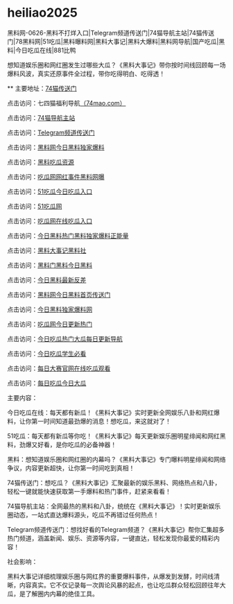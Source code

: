 # heiliao2025
黑料网-0626-黑料不打烊入口|Telegram频道传送门|74猫导航主站|74猫传送门|78黑料网|51吃瓜|黑料曝料网|黑料大事记|黑料大爆料|黑料网导航|国产吃瓜|黑料|今日吃瓜在线|881比鸭

想知道娱乐圈和网红圈发生过哪些大瓜？《黑料大事记》带你按时间线回顾每一场爆料风波，真实还原事件全过程，带你吃得明白、吃得透！

** 主要地址：<a href="https://74mao.com/">74猫传送门</a>

点击访问：七四猫福利导航<a href="https://74mao.com/">（74mao.com）</a>

点击访问：<a href="https://74mao.com/">74猫导航主站</a>

点击访问：<a href="https://74mao.com/">Telegram频道传送门</a>

点击访问：<a href="https://heiliao890.pages.dev/">黑料网今日黑料独家爆料</a>

点击访问：<a href="https://heiliao821.pages.dev/">黑料吃瓜资源</a>

点击访问：<a href="https://chigua437.pages.dev/">吃瓜网网红事件黑料网曝</a>

点击访问：<a href="https://chigua814.pages.dev/">51吃瓜今日吃瓜入口</a>

点击访问：<a href="https://chigua207.pages.dev/">51吃瓜网</a>

点击访问：<a href="https://chigua182.pages.dev/">吃瓜网在线吃瓜入口</a>

点击访问：<a href="https://heiliao903.pages.dev/">今日黑料热门黑料独家爆料正能量</a>

点击访问：<a href="https://heiliao902.pages.dev/">黑料大事记黑料社</a>

点击访问：<a href="https://heiliao381.pages.dev/">黑料门黑料今日黑料</a>

点击访问：<a href="https://heiliao615.pages.dev/">今日黑料最新反差</a>

点击访问：<a href="https://yichiguazuixin.pages.dev/">黑料网今日黑料首页传送门</a>

点击访问：<a href="https://jinriheiliaodu-01.pages.dev/">今日黑料独家爆料网</a>

点击访问：<a href="https://wuyichiguaguan-11.pages.dev/">吃瓜网今日更新热门</a>

点击访问：<a href="https://jinrichiguare.pages.dev/lkqpd.html">今日吃瓜热门大瓜每日更新导航</a>

点击访问：<a href="https://jinrichiguaxue.pages.dev/">今日吃瓜学生必看</a>

点击访问：<a href="https://fanchabiaochi.pages.dev/">每日大赛官网在线吃瓜观看</a>

点击访问：<a href="https://meirichiguajin.pages.dev/">每日吃瓜今日大瓜</a>

主要内容：

今日吃瓜在线：每天都有新瓜！《黑料大事记》实时更新全网娱乐八卦和网红爆料，让你第一时间知道最劲爆的消息！想吃瓜，来这就对了！

51吃瓜：每天都有新瓜等你吃！《黑料大事记》每天更新娱乐圈明星绯闻和网红黑料，劲爆又好看，是你吃瓜的必备神器！

黑料：想知道娱乐圈和网红圈的内幕吗？《黑料大事记》专门曝料明星绯闻和网络争议，内容更新超快，让你第一时间吃到真相！

74猫传送门：想吃瓜？《黑料大事记》汇聚最新的娱乐黑料、网络热点和八卦，轻松一键就能快速获取第一手爆料和热门事件，赶紧来看看！

74猫导航主站：全网最热的黑料和八卦，统统在《黑料大事记》！实时更新娱乐圈动态，一站式直达爆料源头，吃瓜不再错过任何热点！

Telegram频道传送门：想找好看的Telegram频道？《黑料大事记》帮你汇集超多热门频道，涵盖新闻、娱乐、资源等内容，一键直达，轻松发现你最爱的精彩内容！

社会影响：

黑料大事记详细梳理娱乐圈与网红界的重要爆料事件，从爆发到发酵，时间线清晰，内容真实。它不仅记录每一次舆论风暴的起点，也让吃瓜群众轻松回顾往年大瓜，是了解圈内内幕的绝佳工具。

<span style="display:none;">[Canonical link](）</span>
